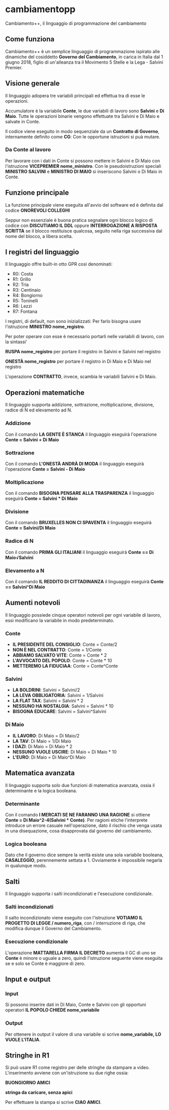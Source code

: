 # cambiamentopp
Cambiamento++, il linguaggio di programmazione del cambiamento

## Come funziona
Cambiamento++ è un semplice linguaggio di programmazione ispirato alle dinamiche del cosiddetto **Governo del Cambiamento**, in carica in Italia dal 1 giugno 2018, figlio di un'alleanza tra il Movimento 5 Stelle e la Lega - Salvini Premier.

## Visione generale

Il linguaggio adopera tre variabili principali ed effettua tra di esse le operazioni.

Accumulatore è la variabile **Conte**, le due variabili di lavoro sono **Salvini** e **Di Maio**. Tutte le operazioni binarie 
vengono effettuate tra Salvini e Di Maio e salvate in Conte.

Il codice viene eseguito in modo sequenziale da un **Contratto di Governo**, internamente definito come **CG**: Con le opportune istruzioni si puà mutare.

### Da Conte al lavoro
Per lavorare con i dati in Conte si possono mettere in Salvini e Di Maio con l'istruzione **VICEPREMIER nome_ministro**. Con le pseudoistruzioni speciali **MINISTRO SALVINI** e **MINISTRO DI MAIO** si inseriscono Salvini o Di Maio in Conte.

## Funzione principale
La funzione principale viene eseguita all'avvio del software ed è definita dal codice **ONOREVOLI COLLEGHI**

Seppur non essenziale è buona pratica segnalare ogni blocco logico di codice con **DISCUTIAMO IL DDL** oppure **INTERROGAZIONE A RISPOSTA SCRITTA** se il blocco restituisce qualcosa, seguito nella riga successiva dal nome del blocco, a libera scelta.

## I registri del linguaggio
Il linguaggio offre built-in otto GPR così denominati:
* R0: Costa
* R1: Grillo
* R2: Tria
* R3: Centinaio
* R4: Bongiorno
* R5: Toninelli
* R6: Lezzi
* R7: Fontana

I registri, di default, non sono inizializzati: Per farlo bisogna usare l'istruzione **MINISTRO nome_registro**.

Per poter operare con esse è necessario portarli nelle variabili di lavoro, con la sintassi'

**RUSPA nome_registro** per portare il registro in Salvini e Salvini nel registro

**ONESTÀ nome_registro** per portare il registro in Di Maio e Di Maio nel registro

L'operazione **CONTRATTO**, invece, scambia le variabili Salvini e Di Maio. 

## Operazioni matematiche

Il linguaggio supporta addizione, sottrazione, moltiplicazione, divisione, radice di N ed elevamento ad N.

### Addizione
Con il comando **LA GENTE È STANCA** il linguaggio eseguirà l'operazione **Conte = Salvini + Di Maio**
### Sottrazione
Con il comando **L'ONESTÀ ANDRÀ DI MODA** il linguaggio eseguirà l'operazione **Conte = Salvini - Di Maio**
### Moltiplicazione
Con il comando **BISOGNA PENSARE ALLA TRASPARENZA** il linguaggio eseguirà **Conte = Salvini * Di Maio**
### Divisione
Con il comando **BRUXELLES NON CI SPAVENTA** il linguaggio eseguirà **Conte = Salvini/Di Maio**
### Radice di N
Con il comando **PRIMA GLI ITALIANI** il linguaggio eseguirà **Conte == Di Maio√Salvini**
### Elevamento a N
Con il comando **IL REDDITO DI CITTADINANZA** il linguaggio eseguirà **Conte == Salvini^Di Maio**

## Aumenti notevoli
Il linguaggio possiede cinque operatori notevoli per ogni variabile di lavoro, essi modificano la variabile in modo predeterminato.

### Conte
* **IL PRESIDENTE DEL CONSIGLIO**: Conte = Conte/2
* **NON È NEL CONTRATTO**: Conte = 1/Conte
* **ABBIAMO SALVATO VITE**: Conte = Conte * 2
* **L'AVVOCATO DEL POPOLO**: Conte = Conte * 10
* **METTEREMO LA FIDUCIAA**: Conte = Conte^Conte
### Salvini
* **LA BOLDRINI**: Salvini = Salvini/2
* **LA LEVA OBBLIGATORIA**: Salvini = 1/Salvini
* **LA FLAT TAX**: Salvini = Salvini * 2
* **NESSUNO HA NOSTALGIA**: Salvini = Salvini * 10
* **BISOGNA EDUCARE**: Salvini = Salvini^Salvini
### Di Maio
* **IL LAVORO**: Di Maio = Di Maio/2
* **LA TAV**: Di Maio = 1/Di Maio
* **I DAZI**: Di Maio = Di Maio * 2
* **NESSUNO VUOLE USCIRE**: Di Maio = Di Maio * 10
* **L'EURO**: Di Maio = Di Maio^Di Maio

## Matematica avanzata
Il linguaggio supporta solo due funzioni di matematica avanzata, ossia il determinante e la logica booleana.

### Determinante
Con il comando **I MERCATI SE NE FARANNO UNA RAGIONE** si ottiene **Conte = Di Maio^2-4(Salvini * Conte)**. Per ragioni etiche l'interprete introduce un errore casuale nell'operazione, dato il rischio che venga usata in una disequazione, cosa disapprovata dal governo del cambiamento.

### Logica booleana
Dato che il governo dice sempre la verità esiste una sola variabile booleana, **CASALEGGIO**, perennemente settata a 1. Ovviamente è impossibile negarla in qualunque modo.

## Salti
Il linguaggio supporta i salti incondizionati e l'esecuzione condizionale.

### Salti incondizionati
Il salto incondizionato viene eseguito con l'istruzione **VOTIAMO IL PROGETTO DI LEGGE / numero_riga**, con / interruzione di riga, che modifica dunque il Governo del Cambiamento.

### Esecuzione condizionale
L'operazione **MATTARELLA FIRMA IL DECRETO** aumenta il GC di uno se **Conte** è minore o uguale a zero, quindi l'istruzione seguente viene eseguita se e solo se Conte è maggiore di zero.

## Input e output
### Input
Si possono inserire dati in Di Maio, Conte e Salvini con gli opportuni operatori **IL POPOLO CHIEDE nome_variabile**

### Output

Per ottenere in output il valore di una variabile si scrive **nome_variabile, LO VUOLE L'ITALIA**.

## Stringhe in R1

Si può usare R1 come registro per delle stringhe da stampare a video. L'inserimento avviene con un'istruzione su due righe ossia:

**BUONGIORNO AMICI**

**stringa da caricare, senza apici**

Per effettuare la stampa si scrive **CIAO AMICI**.
